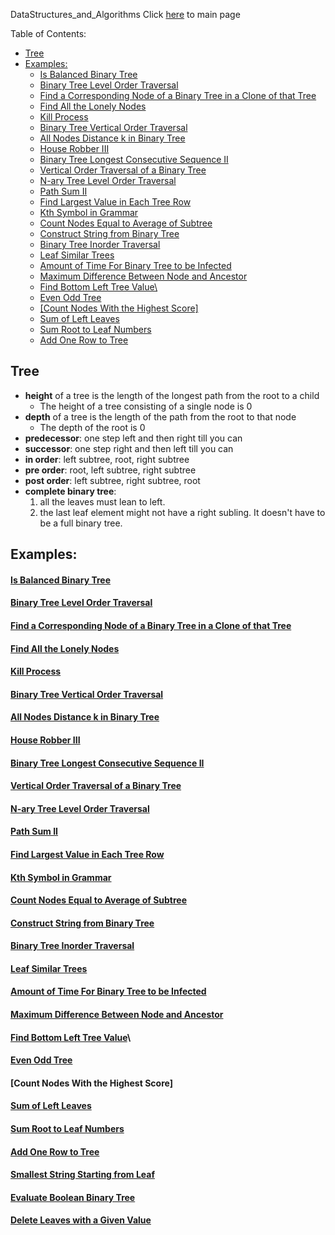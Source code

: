 DataStructures_and_Algorithms
Click [here](../README.md) to main page

Table of Contents:
- [Tree](#tree)
- [Examples:](#examples)
    - [Is Balanced Binary Tree](#is-balanced-binary-tree)
    - [Binary Tree Level Order Traversal](#binary-tree-level-order-traversal)
    - [Find a Corresponding Node of a Binary Tree in a Clone of that Tree](#find-a-corresponding-node-of-a-binary-tree-in-a-clone-of-that-tree)
    - [Find All the Lonely Nodes](#find-all-the-lonely-nodes)
    - [Kill Process](#kill-process)
    - [Binary Tree Vertical Order Traversal](#binary-tree-vertical-order-traversal)
    - [All Nodes Distance k in Binary Tree](#all-nodes-distance-k-in-binary-tree)
    - [House Robber III](#house-robber-iii)
    - [Binary Tree Longest Consecutive Sequence II](#binary-tree-longest-consecutive-sequence-ii)
    - [Vertical Order Traversal of a Binary Tree](#vertical-order-traversal-of-a-binary-tree)
    - [N-ary Tree Level Order Traversal](#n-ary-tree-level-order-traversal)
    - [Path Sum II](#path-sum-ii)
    - [Find Largest Value in Each Tree Row](#find-largest-value-in-each-tree-row)
    - [Kth Symbol in Grammar](#kth-symbol-in-grammar)
    - [Count Nodes Equal to Average of Subtree](#count-nodes-equal-to-average-of-subtree)
    - [Construct String from Binary Tree](#construct-string-from-binary-tree)
    - [Binary Tree Inorder Traversal](#binary-tree-inorder-traversal)
    - [Leaf Similar Trees](#leaf-similar-trees)
    - [Amount of Time For Binary Tree to be Infected](#amount-of-time-for-binary-tree-to-be-infected)
    - [Maximum Difference Between Node and Ancestor](#maximum-difference-between-node-and-ancestor)
    - [Find Bottom Left Tree Value\\](#find-bottom-left-tree-value)
    - [Even Odd Tree](#even-odd-tree)
    - [\[Count Nodes With the Highest Score\]](#count-nodes-with-the-highest-score)
    - [Sum of Left Leaves](#sum-of-left-leaves)
    - [Sum Root to Leaf Numbers](#sum-root-to-leaf-numbers)
    - [Add One Row to Tree](#add-one-row-to-tree)

## Tree
- **height** of a tree is the length of the longest path from the root to a child
  - The height of a tree consisting of a single node is 0
- **depth** of a tree is the length of the path from the root to that node
  - The depth of the root is 0
- **predecessor**: one step left and then right till you can
- **successor**: one step right and then left till you can
- **in order**: left subtree, root, right subtree
- **pre order**: root, left subtree, right subtree
- **post order**: left subtree, right subtree, root
- **complete binary tree**:
   1. all the leaves must lean to left.
   2. the last leaf element might not have a right subling. It doesn't have to be a
        full binary tree.

## Examples:
#### [Is Balanced Binary Tree](is_balanced_binary_tree/description.md)
#### [Binary Tree Level Order Traversal](binary_tree_level_order_traversal/description.md)
#### [Find a Corresponding Node of a Binary Tree in a Clone of that Tree](find_a_corresponding_node_of_a_binary_tree_in_a_clone_of%20_that_tree/description.md)
#### [Find All the Lonely Nodes](find_all_the_lonely_nodes/descrption.md)
#### [Kill Process](kill_process/description.md)
#### [Binary Tree Vertical Order Traversal](binary_tree_vertical_order_traversal/description.md)
#### [All Nodes Distance k in Binary Tree](all_nodes_distance_k_in_binary_tree/description.md)
#### [House Robber III](hourse_robber_III/description.md)
#### [Binary Tree Longest Consecutive Sequence II](binary_tree_longest_consecutive_sequence_II/description.md)
#### [Vertical Order Traversal of a Binary Tree](vertical_order_traversal_of_a_binary_tree/description.md)
#### [N-ary Tree Level Order Traversal](./n_ary_tree_level_order_traversal/description.md)
#### [Path Sum II](./path_sum_II/description.md)
#### [Find Largest Value in Each Tree Row](./find_largest_value_in_each_tree_row/description.md)
#### [Kth Symbol in Grammar](./kth_symbol_in_grammar/description.md)
#### [Count Nodes Equal to Average of Subtree](./count_nodes_equal_to_average_of_subtree/description.md)
#### [Construct String from Binary Tree](./construct_string_from_binary_tree/descritpion.md)
#### [Binary Tree Inorder Traversal](./binary_tree_inorder_traversal/description.md)
#### [Leaf Similar Trees](./leaf_similar_trees/description.md)
#### [Amount of Time For Binary Tree to be Infected](./amount_of_time_for_binary_tree_to_be_infected/description.md)
#### [Maximum Difference Between Node and Ancestor](./maximum_difference_between_node_and_ancestor/descritpion.md)
#### [Find Bottom Left Tree Value](./find_bottom_left_tree_value/descritpion.md)\
#### [Even Odd Tree](./even_odd_tree/descritpion.md)
#### [Count Nodes With the Highest Score]
#### [Sum of Left Leaves](./sum_of_left_leaves/description.md)
#### [Sum Root to Leaf Numbers](./sum_root_to_leaf_numbers/description.md)
#### [Add One Row to Tree](./add_one_row_to_tree/description.md)
#### [Smallest String Starting from Leaf](./smallest_string_starting_from_leaf/description.md)
#### [Evaluate Boolean Binary Tree](./evaluate_boolean_binary_tree/description.md)
#### [Delete Leaves with a Given Value](./delete_leaves_with_a_given_value/description.md)